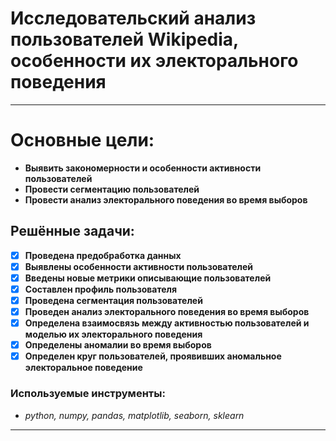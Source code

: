 # Исследовательский анализ пользователей Wikipedia, особенности их электорального поведения
* ****
# Основные цели:
* **Выявить закономерности и особенности активности пользователей**
* **Провести сегментацию пользователей**
* **Провести анализ электорального поведения во время выборов**
 ## Решённые задачи:
 - [x] **Проведена предобработка данных**
 - [x] **Выявлены особенности активности пользователей**
 - [x] **Введены новые метрики описывающие пользователей**
 - [x] **Составлен профиль пользователя**
 - [x] **Проведена сегментация пользователей**
 - [x] **Проведен анализ электорального поведения во время выборов**
 - [x] **Определена взаимосвязь между активностью пользователей и моделью их электорального поведения**
 - [x] **Определены аномалии во время выборов**
 - [x] **Определен круг пользователей, проявивших аномальное электоральное поведение**
### Используемые инструменты:
   * *python, numpy, pandas, matplotlib, seaborn, sklearn*
* **
